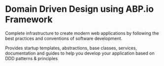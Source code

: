 # Domain Driven Design using ABP.io Framework

Complete infrastructure to create modern web applications by following the best practices and conventions of software development.

Provides startup templates, abstractions, base classes, services, documentation and guides to help you develop your application based on DDD patterns & principles

